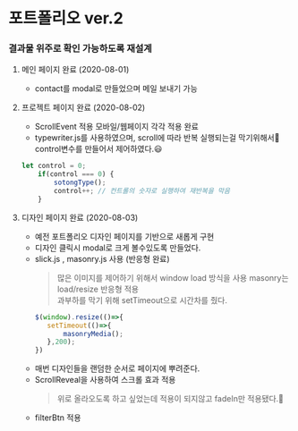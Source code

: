 # 포트폴리오 ver.2

### 결과물 위주로 확인 가능하도록 재설계

1. 메인 페이지 완료 (2020-08-01)
    * contact를 modal로 만들었으며 메일 보내기 가능

2. 프로젝트 페이지 완료 (2020-08-02)
    * ScrollEvent 적용 모바일/웹페이지 각각 적용 완료
    * typewriter.js를 사용하였으며, scroll에 따라 반복 실행되는걸 막기위해서🤔<br/>
    control변수를 만들어서 제어하였다.😃
    ```javascript
    let control = 0;
        if(control === 0) {
            sotongType();
            control++; // 컨트롤의 숫자로 실행하여 재반복을 막음
        }
    ```

3. 디자인 페이지 완료 (2020-08-03)
    * 예전 포트폴리오 디자인 페이지를 기반으로 새롭게 구현
    * 디자인 클릭시 modal로 크게 볼수있도록 만들었다.
    * slick.js , masonry.js 사용 (반응형 완료)
        > 많은 이미지를 제어하기 위해서 window load 방식을 사용
        > masonry는 load/resize 반응형 적용 <br/>
        과부하를 막기 위해 setTimeout으로 시간차를 줬다.
        ```javascript
        $(window).resize(()=>{
           setTimeout(()=>{
               masonryMedia();
           },200);
        })
        ```
    * 매번 디자인들을 랜덤한 순서로 페이지에 뿌려준다.
    * ScrollReveal을 사용하여 스크롤 효과 적용
        > 위로 올라오도록 하고 싶었는데 적용이 되지않고 fadeIn만 적용됐다.🤔
    * filterBtn 적용